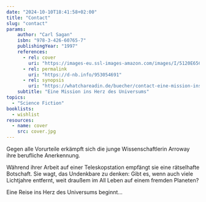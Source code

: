 ```yaml
---
date: "2024-10-10T18:41:58+02:00"
title: "Contact"
slug: "contact"
params:
    author: "Carl Sagan"
    isbn: "978-3-426-60765-7"
    publishingYear: "1997"
    references:
      - rel: cover
        uri: "https://images-eu.ssl-images-amazon.com/images/I/5120E65C23L.jpg"
      - rel: permalink
        uri: "https://d-nb.info/953054691"
      - rel: synopsis
        uri: "https://whatchareadin.de/buecher/contact-eine-mission-ins-herz-des-universums"
    subtitle: "Eine Mission ins Herz des Universums"
topics:
  - "Science Fiction"
booklists:
  - wishlist
resources:
  - name: cover
    src: cover.jpg
---
```


Gegen alle Vorurteile erkämpft sich die junge Wissenschaftlerin Arroway ihre
berufliche Anerkennung.

Während ihrer Arbeit auf einer Teleskopstation empfängt sie eine rätselhafte
Botschaft. Sie wagt, das Undenkbare zu denken: Gibt es, wenn auch viele 
Lichtjahre entfernt, weit draußem im All Leben auf einem fremden Planeten? 

Eine Reise ins Herz des Universums beginnt...
